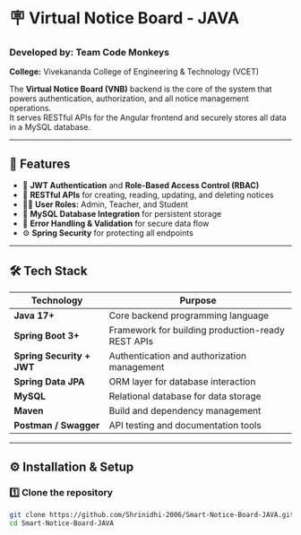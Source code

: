 # 🪧 Virtual Notice Board - JAVA

### Developed by: Team Code Monkeys  
**College:** Vivekananda College of Engineering & Technology (VCET)

The **Virtual Notice Board (VNB)** backend is the core of the system that powers authentication, authorization, and all notice management operations.  
It serves RESTful APIs for the Angular frontend and securely stores all data in a MySQL database.

---

## 🚀 Features

- 🔐 **JWT Authentication** and **Role-Based Access Control (RBAC)**
- 🧩 **RESTful APIs** for creating, reading, updating, and deleting notices
- 🧑‍🏫 **User Roles:** Admin, Teacher, and Student
- 💾 **MySQL Database Integration** for persistent storage
- 🧱 **Error Handling & Validation** for secure data flow
- ⚙️ **Spring Security** for protecting all endpoints

---

## 🛠️ Tech Stack

| Technology | Purpose |
|-------------|----------|
| **Java 17+** | Core backend programming language |
| **Spring Boot 3+** | Framework for building production-ready REST APIs |
| **Spring Security + JWT** | Authentication and authorization management |
| **Spring Data JPA** | ORM layer for database interaction |
| **MySQL** | Relational database for data storage |
| **Maven** | Build and dependency management |
| **Postman / Swagger** | API testing and documentation tools |

---

## ⚙️ Installation & Setup

### 1️⃣ Clone the repository
```bash
git clone https://github.com/Shrinidhi-2006/Smart-Notice-Board-JAVA.git
cd Smart-Notice-Board-JAVA
